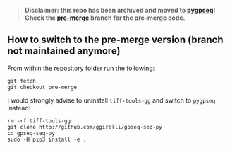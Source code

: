 > **Disclaimer: this repo has been archived and moved to [pygpseq](http://github.com/ggirelli/pygpseq)!  
> Check the [pre-merge](https://github.com/ggirelli/tiff-tools-gg/tree/pre-merge) branch for the pre-merge code.**

## How to switch to the pre-merge version (branch not maintained anymore)

From within the repository folder run the following:

```
git fetch
git checkout pre-merge
```

I would strongly advise to uninstall `tiff-tools-gg` and switch to `pygpseq` instead:

```
rm -rf tiff-tools-gg
git clone http://github.com/ggirelli/gpseq-seq-py
cd gpseq-seq-py
sudo -H pip3 install -e .
```
